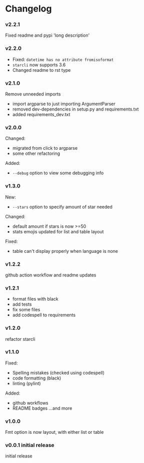 # Changelog

### v2.2.1

Fixed readme and pypi 'long description'

### v2.2.0

* Fixed: `datetime has no attribute fromisoformat`
* `starcli` now supports 3.6
* Changed readme to rst type

### v2.1.0

Remove unneeded imports
* import argparse to just importing ArgumentParser
* removed dev-dependencies in setup.py and requirements.txt
* added requirements_dev.txt

### v2.0.0

Changed:
* migrated from click to argparse
* some other refactoring

Added:
* `--debug` option to view some debugging info

### v1.3.0

New:
* `--stars` option to specify amount of star needed

Changed:
* default amount if stars is now >=50
* stats emojis updated for list and table layout

Fixed:
* table can't display properly when language is none


### v1.2.2

github action workflow and readme updates


### v1.2.1

* format files with black
* add tests
* fix some files
* add codespell to requirements

### v1.2.0

refactor starcli

### v1.1.0
Fixed:

* Spelling mistakes (checked using codespell)
* code formatting (black)
* linting (pylint)

Added:
* github workflows
* README badges
...and more

### v1.0.0
Fmt option is now layout, with either list or table


### v0.0.1 initial release
initial release
